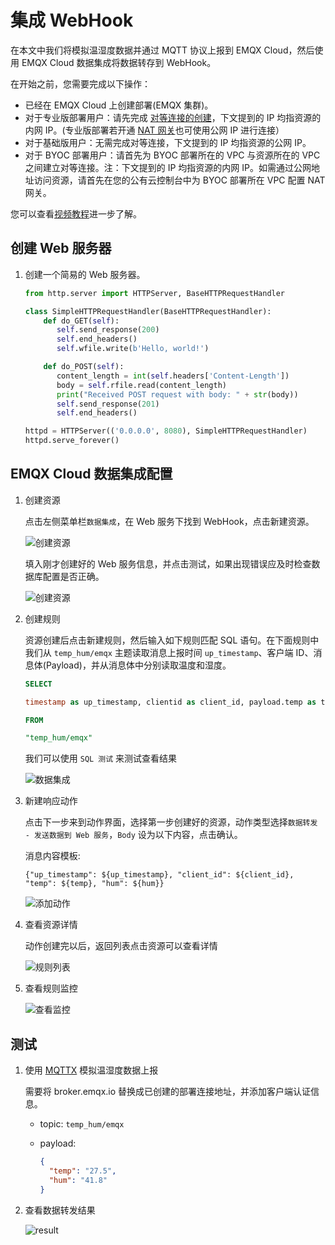 # 集成 WebHook

在本文中我们将模拟温湿度数据并通过 MQTT 协议上报到 EMQX Cloud，然后使用 EMQX Cloud 数据集成将数据转存到 WebHook。

在开始之前，您需要完成以下操作：
* 已经在 EMQX Cloud 上创建部署(EMQX 集群)。
* 对于专业版部署用户：请先完成 [对等连接的创建](../deployments/vpc_peering.md)，下文提到的 IP 均指资源的内网 IP。(专业版部署若开通 [NAT 网关](../vas/nat-gateway.md)也可使用公网 IP 进行连接）
* 对于基础版用户：无需完成对等连接，下文提到的 IP 均指资源的公网 IP。
* 对于 BYOC 部署用户：请首先为 BYOC 部署所在的 VPC 与资源所在的 VPC 之间建立对等连接。注：下文提到的 IP 均指资源的内网 IP。如需通过公网地址访问资源，请首先在您的公有云控制台中为 BYOC 部署所在 VPC 配置 NAT 网关。

您可以查看[视频教程](https:///player.bilibili.com/player.html?aid=297842723&bvid=BV1HF41137qq&cid=565385853&page=1)进一步了解。


## 创建 Web 服务器

1. 创建一个简易的 Web 服务器。

   ```python
   from http.server import HTTPServer, BaseHTTPRequestHandler
   
   class SimpleHTTPRequestHandler(BaseHTTPRequestHandler):
       def do_GET(self):
          self.send_response(200)
          self.end_headers()
          self.wfile.write(b'Hello, world!')
   
       def do_POST(self):
          content_length = int(self.headers['Content-Length'])
          body = self.rfile.read(content_length)
          print("Received POST request with body: " + str(body))
          self.send_response(201)
          self.end_headers()
   
   httpd = HTTPServer(('0.0.0.0', 8080), SimpleHTTPRequestHandler)
   httpd.serve_forever()
   ```

## EMQX Cloud 数据集成配置

1. 创建资源

   点击左侧菜单栏`数据集成`，在 Web 服务下找到 WebHook，点击新建资源。

   ![创建资源](./_assets/webhook.png)

   填入刚才创建好的 Web 服务信息，并点击测试，如果出现错误应及时检查数据库配置是否正确。

   ![创建资源](./_assets/webhook_create_resource.png)

2. 创建规则

   资源创建后点击新建规则，然后输入如下规则匹配 SQL 语句。在下面规则中我们从 `temp_hum/emqx` 主题读取消息上报时间 `up_timestamp`、客户端 ID、消息体(Payload)，并从消息体中分别读取温度和湿度。
   
   ```sql
   SELECT 
   
   timestamp as up_timestamp, clientid as client_id, payload.temp as temp, payload.hum as hum
   
   FROM
   
   "temp_hum/emqx"
   ```

   我们可以使用 `SQL 测试` 来测试查看结果

   ![数据集成](./_assets/sql_test.png)

3. 新建响应动作

   点击下一步来到动作界面，选择第一步创建好的资源，动作类型选择`数据转发 - 发送数据到 Web 服务`，`Body` 设为以下内容，点击确认。
   
   消息内容模板: 
   ```
   {"up_timestamp": ${up_timestamp}, "client_id": ${client_id}, "temp": ${temp}, "hum": ${hum}}
   ```

   ![添加动作](./_assets/webhook_create_action.png)

4. 查看资源详情

   动作创建完以后，返回列表点击资源可以查看详情

   ![规则列表](./_assets/webhook_resource_detail.png)

5. 查看规则监控

   ![查看监控](./_assets/webhook_rule_detail.png)


## 测试

1. 使用 [MQTTX](https://mqttx.app/) 模拟温湿度数据上报

   需要将 broker.emqx.io 替换成已创建的部署连接地址，并添加客户端认证信息。

    - topic: `temp_hum/emqx`
    - payload:

      ```json
      {
        "temp": "27.5",
        "hum": "41.8"
      }
      ```
   
2. 查看数据转发结果
   
   ![result](./_assets/webhook_query_result.png)

